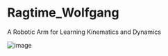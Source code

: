 # Ragtime_Wolfgang
A Robotic Arm for Learning Kinematics and Dynamics

![image](https://github.com/KelvinLauMiau/Ragtime_Wolfgang/assets/109082638/b24eba5c-040b-4533-b6b6-f71a5c2f25b1)

